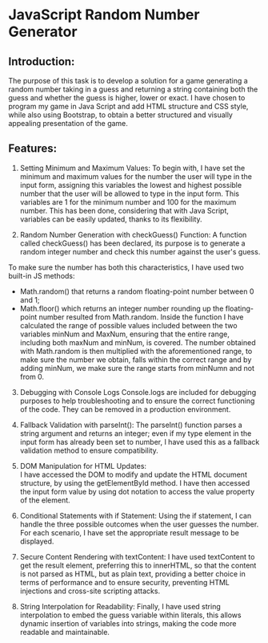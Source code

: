 # JavaScript Random Number Generator

## Introduction:

The purpose of this task is to develop a solution for a game generating a random number taking in a guess and returning a string containing both the guess and whether the guess is higher, lower or exact.
I have chosen to program my game in Java Script and add HTML structure and CSS style, while also using Bootstrap, to obtain a better structured and visually appealing presentation of the game. 

## Features:

1. Setting Minimum and Maximum Values:
To begin with, I have set the minimum and maximum values for the number the user will type in the input form, assigning this variables the lowest and highest possible number that the user will be allowed to type in the input form.
This variables are 1 for the minimum number and 100 for the maximum number.
This has been done, considering that with Java Script, variables can be easily updated, thanks to its flexibility.

2. Random Number Generation with checkGuess() Function:
A function called checkGuess() has been declared, its purpose is to generate a random integer number and check this number against the user's guess.

To make sure the number has both this characteristics, I have used two built-in JS methods:
- Math.random() that returns a random floating-point number between 0 and 1;
- Math.floor() which returns an integer number rounding up the floating-point number resulted from Math.random.
Inside the function I have calculated the range of possible values included between the two variables minNum and MaxNum, ensuring that the entire range, including both maxNum and minNum, is covered.
The number obtained with Math.random is then multiplied with the aforementioned range, to make sure the number we obtain, falls within the correct range and by adding minNum, we make sure the range starts from minNumn and not from 0.

3. Debugging with Console Logs
Console.logs are included for debugging purposes to help troubleshooting and to ensure the correct functioning of the code. They can be removed in a production environment. 

4. Fallback Validation with parseInt():
The parseInt() function parses a string argument and returns an integer; even if my type element in the input form has already been set to number, I have used this as a fallback validation method to ensure compatibility.

5. DOM Manipulation for HTML Updates:    
I have accessed the DOM to modify and update the HTML document structure, by using the getElementById method. I have then accessed the input form value by using dot notation to access the value property of the element.

6. Conditional Statements with if Statement:
Using the if statement, I can handle the three possible outcomes when the user guesses the number. For each scenario, I have set the appropriate result message to be displayed.

7. Secure Content Rendering with textContent:
I have used textContent to get the result element, preferring this to innerHTML, so that the content is not parsed as HTML, but as plain text, providing a better choice in terms of performance and to ensure security, preventing HTML injections and cross-site scripting attacks.

8. String Interpolation for Readability:
Finally, I have used string interpolation to embed the guess variable within literals, this allows dynamic insertion of variables into strings, making the code more readable and maintainable.

